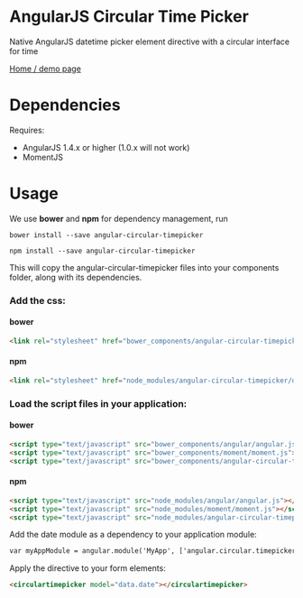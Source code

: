 # AngularJS Circular Time Picker
Native AngularJS datetime picker element directive with a circular interface for time

[Home / demo page](http://sidaudhi.github.io/angular-circular-timepicker/)

# Dependencies

Requires:
 * AngularJS 1.4.x or higher (1.0.x will not work)
 * MomentJS

# Usage
We use **bower** and **npm** for dependency management, run

```shell
bower install --save angular-circular-timepicker
```
```shell
npm install --save angular-circular-timepicker
```

This will copy the angular-circular-timepicker files into your components folder, along with its dependencies.

### Add the css:

#### bower

```html
<link rel="stylesheet" href="bower_components/angular-circular-timepicker/dist/stylesheets/angular.circular.timepicker.css"/>
```
#### npm
```html
<link rel="stylesheet" href="node_modules/angular-circular-timepicker/dist/stylesheets/angular.circular.timepicker.css"/>
```

### Load the script files in your application:
#### bower
```html
<script type="text/javascript" src="bower_components/angular/angular.js"></script>
<script type="text/javascript" src="bower_components/moment/moment.js"></script>
<script type="text/javascript" src="bower_components/angular-circular-timepicker/dist/javascript/angular.circular.timepicker.js"></script>
```
#### npm
```html
<script type="text/javascript" src="node_modules/angular/angular.js"></script>
<script type="text/javascript" src="node_modules/moment/moment.js"></script>
<script type="text/javascript" src="node_modules/angular-circular-timepicker/dist/javascript/angular.circular.timepicker.js"></script>
```

Add the date module as a dependency to your application module:

```html
var myAppModule = angular.module('MyApp', ['angular.circular.timepicker'])
```

Apply the directive to your form elements:

```html
<circulartimepicker model="data.date"></circulartimepicker>
```
